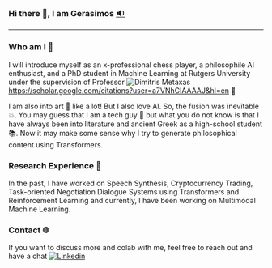 ### Hi there 👋, I am Gerasimos [:sound:](https://www.howtopronounce.com/gerasimos)
---

### Who am I :raising_hand:
I will introduce myself as an x-professional chess player, a philosophile AI enthusiast, and a PhD student in Machine Learning at Rutgers University under the supervision of Professor ![Dimitris Metaxas]()https://scholar.google.com/citations?user=a7VNhCIAAAAJ&hl=en :dart: 

I am also into art :art: like a lot! But I also love AI. So, the fusion was inevitable 💥. You may guess that I am a tech guy :robot: but what you do not know is that I have always been into literature and ancient Greek as a high-school student :books:. Now it may make some sense why I try to generate philosophical content using Transformers.
<!--
In the past, I have worked on Speech Synthesis at Innoetics Text-To-Speech Technologies (acquired by Samsung Electronics) and Task-Oriented Negotiation Dialogue Systems utilizing Transformers and Reinforcement Learning. Currently, I have been working at Athena Research Center, Institute for Language and Speech Processing mainly on Speech Pathology (Aphasia Severity Detection, Alzheimer and Covid Detection from coughs).
-->
### Research Experience :microscope:
In the past, I have worked on Speech Synthesis, Cryptocurrency Trading, Task-oriented Negotiation Dialogue Systems using Transformers and Reinforcement Learning and currently,
I have been working on Multimodal Machine Learning.

### Contact :globe_with_meridians:
If you want to discuss more and colab with me, feel free to reach out and have a chat 
[![Linkedin](https://i.stack.imgur.com/gVE0j.png)](https://www.linkedin.com/in/gerasimos-chatzoudis/)



<!--

**jerrychatz/jerrychatz** is a ✨ _special_ ✨ repository because its `README.md` (this file) appears on your GitHub profile.

Here are some ideas to get you started:

- 🔭 I’m currently working on ...
- 🌱 I’m currently learning ...
- 👯 I’m looking to collaborate on ...
- 🤔 I’m looking for help with ...
- 💬 Ask me about ...
- 📫 How to reach me: ...
- 😄 Pronouns: ...
- ⚡ Fun fact: ...
-->
